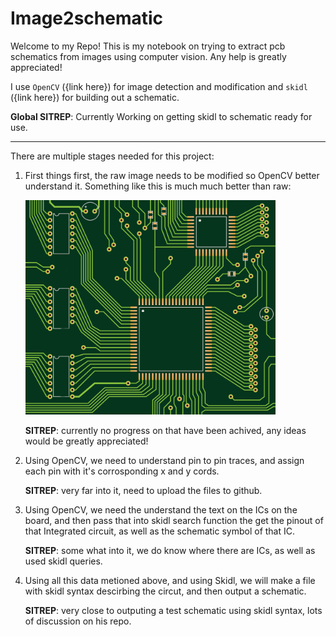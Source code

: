 # Image2schematic

Welcome to my Repo! This is my notebook on trying to extract pcb schematics from images using computer vision. Any help is greatly appreciated!

I use `OpenCV` ({link here}) for image detection and modification and `skidl` ({link here}) for building out a schematic.  

**Global SITREP**: Currently Working on getting skidl to schematic ready for use.

---------------------------------------------------

There are multiple stages needed for this project:

1. First things first, the raw image needs to be modified so OpenCV better understand it. Something like this is much much better than raw:

    <p align="left"><img src="assets/Example_images/Board_images/Board7.png" alt="assets/Example_images/Board_images/Board7.png" width="400"/></p>

    **SITREP**: currently no progress on that have been achived, any ideas would be greatly appreciated!


2. Using OpenCV, we need to understand pin to pin traces, and assign each pin with it's corrosponding x and y cords.

    **SITREP**: very far into it, need to upload the files to github.

3. Using OpenCV, we need the understand the text on the ICs on the board, and then pass that into skidl search function the get the pinout of that Integrated circuit, as well as the schematic symbol of that IC.

    **SITREP**: some what into it, we do know where there are ICs, as well as used skidl queries.

4. Using all this data metioned above, and using Skidl, we will make a file with skidl syntax descirbing the circut, and then output a schematic.

    **SITREP**: very close to outputing a test schematic using skidl syntax, lots of discussion on his repo.